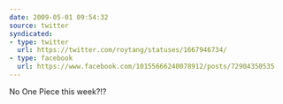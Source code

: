 ```yaml
---
date: 2009-05-01 09:54:32
source: twitter
syndicated:
- type: twitter
  url: https://twitter.com/roytang/statuses/1667946734/
- type: facebook
  url: https://www.facebook.com/10155666240078912/posts/72904350535
---
```


No One Piece this week?!?